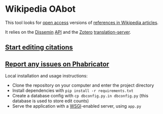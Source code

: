 Wikipedia OAbot
===============

This tool looks for [open access](https://en.wikipedia.org/wiki/Open_access) versions
of [references in Wikipedia articles](https://en.wikipedia.org/wiki/Wikipedia:Citing_sources).

It relies on the [Dissemin](http://dissem.in) [API](http://dev.dissem.in/api.html)
and the [Zotero](https://www.zotero.org/) [translation-server](https://github.com/zotero/translation-server).

[Start editing citations](https://tools.wmflabs.org/oabot/)
-----------------------------------------------------

[Report any issues on Phabricator](https://phabricator.wikimedia.org/tag/oabot/)
------------------------------------------------------------

Local installation and usage instructions:
* Clone the repository on your computer and enter the project directory
* Install dependencies with `pip install -r requirements.txt`
* Create a database config with `cp dbconfig.py.in dbconfig.py` (this database is used to store edit counts)
* Serve the application with a [WSGI](http://enwp.org/WSGI)-enabled server, using `app.py`
